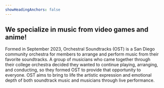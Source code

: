 ```yaml
---
showHeadingAnchors: false
---
```


## We specialize in music from video games and anime!

Formed in September 2023, Orchestral Soundtracks (OST) is a San Diego community orchestra for members to arrange and perform music from their favorite soundtracks. A group of musicians who came together through their college orchestra decided they wanted to continue playing, arranging, and conducting, so they formed OST to provide that opportunity to everyone. OST aims to bring to life the artistic expression and emotional depth of both soundtrack music and musicians through live performance.

<!-- Founded in September 2023, Orchestral Soundtracks (OST) is a San Diego-based community orchestra dedicated to arranging and performing music from beloved soundtracks. Born from a group of musicians who met in their college orchestra and shared a passion for continuing their musical journey, OST was created to offer a space where musicians of all backgrounds can come together to explore, arrange, and perform iconic soundtrack music. The orchestra seeks to bring the emotional depth and artistic richness of film and video game scores to life, creating powerful live performances that resonate with both musicians and audiences alike. -->

<!-- ## Graiorum fortius leonis

Lorem ipsum dolor sit amet, consectetur adipiscing elit. Nulla tellus lectus, vehicula eget eleifend ac, auctor vel risus. Morbi vehicula elementum orci, eu ultricies nisi dapibus ut. Nunc in aliquam arcu. Phasellus pharetra ullamcorper bibendum. Aliquam blandit elit ac pretium interdum. Nunc pulvinar condimentum orci, eget accumsan ipsum porttitor at. Morbi lobortis nulla eu velit ornare, posuere tempor mi venenatis. In vitae ipsum convallis, posuere odio vitae, volutpat purus. Aliquam eget ligula semper, dignissim nulla cursus, pretium mi. Ut suscipit, quam eu auctor consectetur, ex purus consequat turpis, a sollicitudin tellus massa ac mauris. Nam finibus commodo purus a viverra. Nulla mollis dolor scelerisque risus viverra, sed pulvinar justo porta. -->
